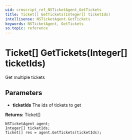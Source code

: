 ```yaml
---
uid: crmscript_ref_NSTicketAgent_GetTickets
title: Ticket[] GetTickets(Integer[] ticketIds)
intellisense: NSTicketAgent.GetTickets
keywords: NSTicketAgent, GetTickets
so.topic: reference
---
```


# Ticket[] GetTickets(Integer[] ticketIds)

Get multiple tickets

## Parameters

* **ticketIds** The ids of tickets to get

**Returns:** Ticket[]

```crmscript
NSTicketAgent agent;
Integer[] ticketIds;
Ticket[] res = agent.GetTickets(ticketIds);
```

